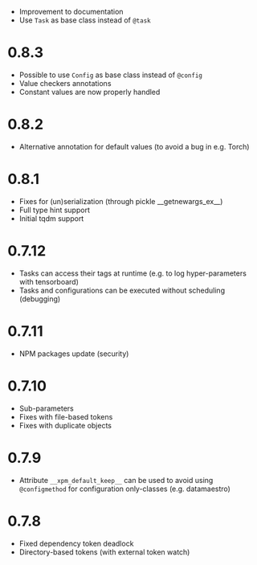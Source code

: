 - Improvement to documentation
- Use `Task` as base class instead of `@task`

# 0.8.3

- Possible to use `Config` as base class instead of `@config`
- Value checkers annotations
- Constant values are now properly handled

# 0.8.2

- Alternative annotation for default values (to avoid a bug in e.g. Torch)

# 0.8.1

- Fixes for (un)serialization (through pickle \_\_getnewargs_ex\_\_)
- Full type hint support
- Initial tqdm support

# 0.7.12

- Tasks can access their tags at runtime (e.g. to log hyper-parameters with tensorboard)
- Tasks and configurations can be executed without scheduling (debugging)

# 0.7.11

- NPM packages update (security)

# 0.7.10

- Sub-parameters
- Fixes with file-based tokens
- Fixes with duplicate objects

# 0.7.9

- Attribute `__xpm_default_keep__` can be used to avoid using `@configmethod` for configuration only-classes (e.g. datamaestro)

# 0.7.8

- Fixed dependency token deadlock
- Directory-based tokens (with external token watch)
